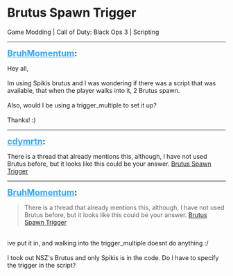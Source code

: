 # Brutus Spawn Trigger
Game Modding | Call of Duty: Black Ops 3 | Scripting

---
<strong style="font-size: 1.4em;"><span style="text-decoration: underline;text-decoration-color: #34a7f9;"><span style="color:#34a7f9;">BruhMomentum</span></span>:</strong>

<p>Hey all,<br /><br />Im using Spikis brutus and I was wondering if there was a script that was available, that when the player walks into it, 2 Brutus spawn.<br /><br />Also, would I be using a trigger_multiple to set it up?<br /><br />Thanks! :)</p>

---
<strong style="font-size: 1.4em;"><span style="text-decoration: underline;text-decoration-color: #34a7f9;"><span style="color:#34a7f9;">cdymrtn</span></span>:</strong>

<p>There is a thread that already mentions this, although, I have not used Brutus before, but it looks like this could be your answer. <a href="https://forum.modme.co/threads/brutus-spawn-trigger.2913/#post-13984">Brutus Spawn Trigger</a></p>

---
<strong style="font-size: 1.4em;"><span style="text-decoration: underline;text-decoration-color: #34a7f9;"><span style="color:#34a7f9;">BruhMomentum</span></span>:</strong>

<p><blockquote>There is a thread that already mentions this, although, I have not used Brutus before, but it looks like this could be your answer. <a href="https://forum.modme.co/threads/brutus-spawn-trigger.2913/#post-13984">Brutus Spawn Trigger</a><br /></blockquote><br />ive put it in, and walking into the trigger_multiple doesnt do anything :/<br /><br />I took out NSZ&#39;s Brutus and only Spikis is in the code. Do I have to specify the trigger in the script?</p>
